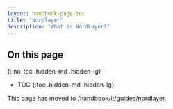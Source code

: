 ```yaml
---
layout: handbook-page-toc
title: "Nordlayer"
description: "What is NordLayer?"
---
```

<link rel="stylesheet" type="text/css" href="/stylesheets/biztech.css" />

## On this page
{:.no_toc .hidden-md .hidden-lg}

- TOC
{:toc .hidden-md .hidden-lg}

This page has moved to [/handbook/it/guides/nordlayer](/handbook/it/guides/nordlayer).
